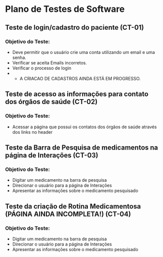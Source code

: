 # Plano de Testes de Software

## Teste de login/cadastro do paciente (CT-01)
### Objetivo do Teste: 
- Deve permitir que o usuário crie uma conta utilizando um email e uma senha.
- Verificar se aceita Emails incorretos.
- Verificar o processo de login
- * A CRIACAO DE CADASTROS AINDA ESTÁ EM PROGRESSO.

## Teste de acesso as informações para contato dos órgãos de saúde (CT-02)
### Objetivo do Teste:
- Acessar a página que possui os contatos dos órgãos de saúde através dos links no header

## Teste da Barra de Pesquisa de medicamentos na página de Interações (CT-03)
### Objetivo do Teste:
- Digitar um medicamento na barra de pesquisa
- Direcionar o usuário para a página de Interações
- Apresentar as informações sobre o medicamento pesquisado

## Teste da criação de Rotina Medicamentosa (PÁGINA AINDA INCOMPLETA!) (CT-04)
### Objetivo do Teste:
- Digitar um medicamento na barra de pesquisa
- Direcionar o usuário para a página de Interações
- Apresentar as informações sobre o medicamento pesquisado

